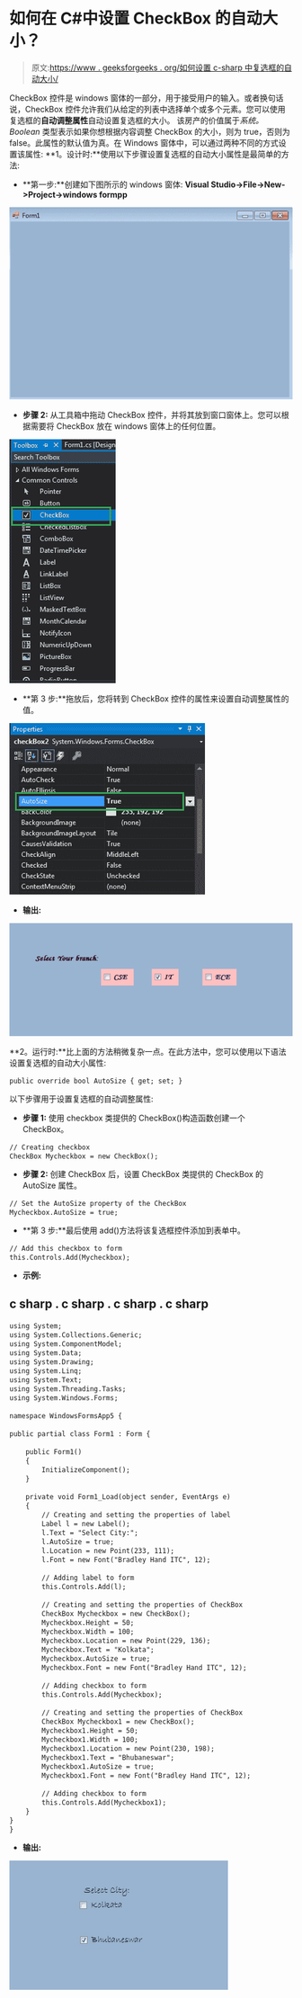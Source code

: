 # 如何在 C#中设置 CheckBox 的自动大小？

> 原文:[https://www . geeksforgeeks . org/如何设置 c-sharp 中复选框的自动大小/](https://www.geeksforgeeks.org/how-to-set-the-autosize-of-the-checkbox-in-c-sharp/)

CheckBox 控件是 windows 窗体的一部分，用于接受用户的输入。或者换句话说，CheckBox 控件允许我们从给定的列表中选择单个或多个元素。您可以使用复选框的**自动调整属性**自动设置复选框的大小。
该房产的价值属于*系统。Boolean* 类型表示如果你想根据内容调整 CheckBox 的大小，则为 true，否则为 false。此属性的默认值为真。在 Windows 窗体中，可以通过两种不同的方式设置该属性:
**1。设计时:**使用以下步骤设置复选框的自动大小属性是最简单的方法:

*   **第一步:**创建如下图所示的 windows 窗体:
    **Visual Studio->File->New->Project->windows formpp**

![](img/2ddebe34e4657619941285899ab3c91f.png)

*   **步骤 2:** 从工具箱中拖动 CheckBox 控件，并将其放到窗口窗体上。您可以根据需要将 CheckBox 放在 windows 窗体上的任何位置。

![](img/e7225de327187dbfa4127c7ddbf8a761.png)

*   **第 3 步:**拖放后，您将转到 CheckBox 控件的属性来设置自动调整属性的值。

![](img/c650dcf43d314aee07ef99bd00284a0c.png)

*   **输出:**

![](img/042c8142a9a0eabc3d9e4e176bfc21cd.png)

**2。运行时:**比上面的方法稍微复杂一点。在此方法中，您可以使用以下语法设置复选框的自动大小属性:

```
public override bool AutoSize { get; set; }
```

以下步骤用于设置复选框的自动调整属性:

*   **步骤 1:** 使用 checkbox 类提供的 CheckBox()构造函数创建一个 CheckBox。

```
// Creating checkbox
CheckBox Mycheckbox = new CheckBox();
```

*   **步骤 2:** 创建 CheckBox 后，设置 CheckBox 类提供的 CheckBox 的 AutoSize 属性。

```
// Set the AutoSize property of the CheckBox
Mycheckbox.AutoSize = true;
```

*   **第 3 步:**最后使用 add()方法将该复选框控件添加到表单中。

```
// Add this checkbox to form
this.Controls.Add(Mycheckbox);
```

*   **示例:**

## c sharp . c sharp . c sharp . c sharp

```
using System;
using System.Collections.Generic;
using System.ComponentModel;
using System.Data;
using System.Drawing;
using System.Linq;
using System.Text;
using System.Threading.Tasks;
using System.Windows.Forms;

namespace WindowsFormsApp5 {

public partial class Form1 : Form {

    public Form1()
    {
        InitializeComponent();
    }

    private void Form1_Load(object sender, EventArgs e)
    {
        // Creating and setting the properties of label
        Label l = new Label();
        l.Text = "Select City:";
        l.AutoSize = true;
        l.Location = new Point(233, 111);
        l.Font = new Font("Bradley Hand ITC", 12);

        // Adding label to form
        this.Controls.Add(l);

        // Creating and setting the properties of CheckBox
        CheckBox Mycheckbox = new CheckBox();
        Mycheckbox.Height = 50;
        Mycheckbox.Width = 100;
        Mycheckbox.Location = new Point(229, 136);
        Mycheckbox.Text = "Kolkata";
        Mycheckbox.AutoSize = true;
        Mycheckbox.Font = new Font("Bradley Hand ITC", 12);

        // Adding checkbox to form
        this.Controls.Add(Mycheckbox);

        // Creating and setting the properties of CheckBox
        CheckBox Mycheckbox1 = new CheckBox();
        Mycheckbox1.Height = 50;
        Mycheckbox1.Width = 100;
        Mycheckbox1.Location = new Point(230, 198);
        Mycheckbox1.Text = "Bhubaneswar";
        Mycheckbox1.AutoSize = true;
        Mycheckbox1.Font = new Font("Bradley Hand ITC", 12);

        // Adding checkbox to form
        this.Controls.Add(Mycheckbox1);
    }
}
}
```

*   **输出:**

![](img/6b5901629ecac0e65ce9f041026d48f4.png)